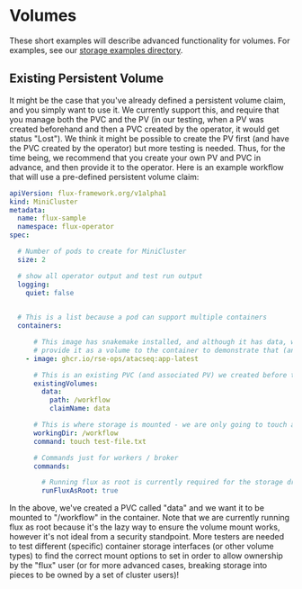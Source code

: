 # Volumes

These short examples will describe advanced functionality for volumes. For examples,
see our [storage examples directory](https://github.com/flux-framework/flux-operator/tree/main/examples/storage).

## Existing Persistent Volume

It might be the case that you've already defined a persistent volume claim, and you simply want to use it.
We currently support this, and require that you manage both the PVC and the PV (in our testing,
when a PV was created beforehand and then a PVC created by the operator, it would get status "Lost").
We think it might be possible to create the PV first (and have the PVC created by the operator)
but more testing is needed. Thus, for the time being, we recommend that you create your own
PV and PVC in advance, and then provide it to the operator. Here is an example
workflow that will use a pre-defined persistent volume claim:


```yaml
apiVersion: flux-framework.org/v1alpha1
kind: MiniCluster
metadata:
  name: flux-sample
  namespace: flux-operator
spec:

  # Number of pods to create for MiniCluster
  size: 2

  # show all operator output and test run output
  logging:
    quiet: false

        
  # This is a list because a pod can support multiple containers
  containers:

      # This image has snakemake installed, and although it has data, we will
      # provide it as a volume to the container to demonstrate that (and share it)
    - image: ghcr.io/rse-ops/atacseq:app-latest

      # This is an existing PVC (and associated PV) we created before the MiniCluster
      existingVolumes:
        data:
          path: /workflow
          claimName: data 

      # This is where storage is mounted - we are only going to touch a file
      workingDir: /workflow
      command: touch test-file.txt

      # Commands just for workers / broker
      commands:

        # Running flux as root is currently required for the storage driver to work
        runFluxAsRoot: true
```

In the above, we've created a PVC called "data" and we want it to be mounted to "/workflow" in the container.
Note that we are currently running flux as root because it's the lazy way to ensure the volume mount works,
however it's not ideal from a security standpoint. More testers are needed to test different (specific)
container storage interfaces (or other volume types) to find the correct mount options to set in order
to allow ownership by the "flux" user (or for more advanced cases, breaking storage into pieces to be
owned by a set of cluster users)!
